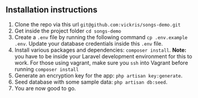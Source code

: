## Installation instructions
1. Clone the repo via this url `git@github.com:vickris/songs-demo.git`
2. Get inside the project folder `cd songs-demo`
3. Create a `.env` file by running the following command `cp .env.example .env`. Update your database credentials inside this `.env` file.
4. Install various packages and dependencies: `composer install`. **Note:** you have to be inside your Laravel development environment for this to work. For those using vagrant, make sure you `ssh` into Vagrant before running `composer install`
5. Generate an encryption key for the app: `php artisan key:generate`.
6. Seed database with some sample data: `php artisan db:seed`.
6. You are now good to go.
